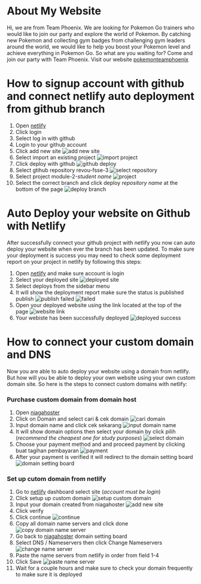# About My Website

Hi, we are from Team Phoenix. We are looking for Pokemon Go trainers who would like to join our party and explore the world of Pokemon. By catching new Pokemon and collecting gym badges from challenging gym leaders around the world, we would like to help you boost your Pokemon level and achieve everything in Pokemon Go. So what are you waiting for? Come and join our party with Team Phoenix.
Visit our website [pokemonteamphoenix](https://pokemonteamphoenix.online)

# How to signup account with github and connect netlify auto deployment from github branch

1. Open [netlify](https://www.netlify.com/)
2. Click login
3. Select log in with github
4. Login to your github account
5. Click add new site
   ![add new site](asset/screenshot/1.png)
6. Select import an existing project
   ![import project](asset/screenshot/2.png)
7. Click deploy with github
   ![github deploy](asset/screenshot/3.png)
8. Select gtihub repository revou-fsse-3
   ![select repository](asset/screenshot/4.png)
9. Select project module-2-_student name_
   ![project](asset/screenshot/21.png)
10. Select the correct branch and click deploy _repository name_ at the bottom of the page
    ![deploy branch](asset/screenshot/22.png)

# Auto Deploy your website on Github with Netlify

After successfully connect your github project with netlify you now can auto deploy your website when ever the branch has been updated. To make sure your deployment is success you may need to check some deployment report on your project in netlify by following this steps:

1. Open [netlify](https://www.netlify.com/) and make sure account is login
2. Select your deployed site
   ![deployed site](asset/screenshot/5.png)
3. Select deploys from the sidebar menu
4. It will show the deployment report make sure the status is published
   publish
   ![publish](asset/screenshot/6.png)
   failed
   ![failed](asset/screenshot/7.png)
5. Open your deployed website using the link located at the top of the page
   ![website link](asset/screenshot/8.png)
6. Your webiste has been successfully deployed
   ![deployed success](asset/screenshot/9.png)

# How to connect your custom domain and DNS

Now you are able to auto deploy your website using a domain from netlify. But how will you be able to deploy your own website using your own custom domain site. So here is the steps to connect custom domains with netlify:

### Purchase custom domain from domain host

1. Open [niagahoster](https://www.niagahoster.co.id/)
2. Click on Domain and select cari & cek domain
   ![cari domain](asset/screenshot/10.png)
3. Input domain name and click cek sekarang
   ![input domain name](asset/screenshot/11.png)
4. It will show domain options then select your domain by click pilih (_recommend the cheapest one for study purposes_)
   ![select domain](asset/screenshot/12.png)
5. Choose your payment method and and proceed payment by clicking buat tagihan pembayaran
   ![payment](asset/screenshot/13.png)
6. After your payment is verified it will redirect to the domain setting board
   ![domain setting board](asset/screenshot/14.png)

### Set up cutom domain from netlify

1. Go to [netlify](https://www.netlify.com/) dashboard select site (_account must be login_)
2. Click setup up custom domain
   ![setup custom domain](asset/screenshot/18.png)
3. Input your domain created from niagahoster
   ![add new site](asset/screenshot/15.png)
4. Click verify
5. Click continue
   ![continue](asset/screenshot/16.png)
6. Copy all domain name servers and click done
   ![copy domain name server](asset/screenshot/17.png)
7. Go back to [niagahoster](https://www.niagahoster.co.id/) domain setting board
8. Select DNS / Nameservers then click Change Nameservers
   ![change name server](asset/screenshot/19.png)
9. Paste the name servers from netlify in order from field 1-4
10. Click Save
    ![paste name server](asset/screenshot/20.png)
11. Wait for a couple hours and make sure to check your domain frequently to make sure it is deployed
